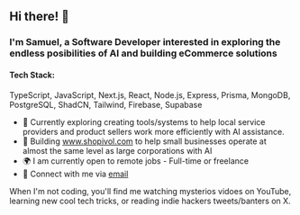 ## Hi there! 👋

### I'm Samuel, a Software Developer interested in exploring the endless posibilities of AI and building eCommerce solutions

#### Tech Stack: 
TypeScript, JavaScript, Next.js, React, Node.js, Express, Prisma, MongoDB, PostgreSQL, ShadCN, Tailwind, Firebase, Supabase

- 🤖 Currently exploring creating tools/systems to help local service providers and product sellers work more efficiently with AI assistance. 
- 🚀 Building www.shopivol.com to help small businesses operate at almost the same level as large corporations with AI
- 🌍 I am currently open to remote jobs - Full-time or freelance
- 📧 Connect with me via [email](samuelibrahim3029@gmail.com)

When I'm not coding, you'll find me watching mysterios vidoes on YouTube, learning new cool tech tricks, or reading indie hackers tweets/banters on X. 


